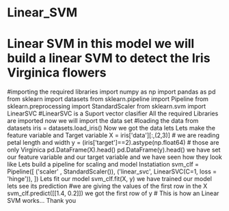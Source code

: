 # Linear_SVM
# Linear SVM  in this model we will build a linear SVM to detect the Iris Virginica flowers  
#importing the required libraries  import numpy as np import pandas as pd from sklearn import datasets from sklearn.pipeline import Pipeline from sklearn.preprocessing import StandardScaler from sklearn.svm import LinearSVC #LinearSVC is a Suport vector clasifier  All the required Libraries are imported now we will import the data set  #loading the data from datasets iris = datasets.load_iris()  Now we got the data lets Lets make the feature variable and Target variable  X = iris['data'][:,(2,3)] # we are reading petal length and width y = (iris['target']==2).astype(np.float64) # those are only Virginica  pd.DataFrame(X).head()  pd.DataFrame(y).head()  we have set our feature variable and our target variable and we have seen how they look like  Lets build a pipeline for scaling and model Instatiation  svm_clf = Pipeline([     ('scaler' , StandardScaler()),     ('linear_svc', LinearSVC(C=1, loss = 'hinge')), ])  Lets fit our model  svm_clf.fit(X, y)  we have trained our model lets see its prediction  #we are giving the values of the first row in the X svm_clf.predict([[1.4, 0.2]])  we got the first row of y    # This is how an Linear SVM works...  Thank you
